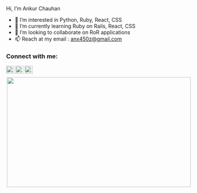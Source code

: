 Hi, I’m Ankur Chauhan
- 👀 I’m interested in Python, Ruby, React, CSS
- 🌱 I’m currently learning Ruby on Rails, React, CSS
- 💞️ I’m looking to collaborate on RoR applications
- 📫 Reach at my email : anx450z@gmail.com

### Connect with me:
[<img align="left" alt="codeSTACKr | Twitter" width="22px" src="https://cdn.jsdelivr.net/npm/simple-icons@v3/icons/twitter.svg" />](https://twitter.com/Anx450z)
[<img align="left" alt="codeSTACKr | LinkedIn" width="22px" src="https://cdn.jsdelivr.net/npm/simple-icons@v3/icons/linkedin.svg" />](https://www.linkedin.com/in/ankur-chauhan-76a8ab8b/)
[<img align="left" alt="codeSTACKr | Instagram" width="22px" src="https://cdn.jsdelivr.net/npm/simple-icons@v3/icons/instagram.svg" />](https://www.instagram.com/ankurox/)

<br />
<p align="center">
<!-- <img height="300px" width="400px" src="https://github-readme-stats.vercel.app/api/top-langs/?username=mathewt-p&theme=onedark&langs_count=8"> -->
<img height="300px" width="500px" src="https://github-readme-streak-stats.herokuapp.com/?user=anx450z&theme=onedark&count_private=true&show_icons=true">
</p>
<!-- <img src="https://activity-graph.herokuapp.com/graph?username=anx450z&bg_color=2B213A&color=E5289E&line=DA5B0B&point=E1E8EB"> -->
<div align="center">
